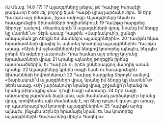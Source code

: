 (Ա Մնաց. 14.8-17)
17 Այլազգիները լսելով, թէ Դաւիթը Իսրայէլի թագաւոր է օծուել, բոլորը ելան Դաւթի վրայ յարձակուելու: 18 Երբ Դաւիթն այդ իմացաւ, իջաւ ամրոցը: Այլազգիները եկան ու հաւաքուեցին Տիտանների հովիտներում: 19 Դաւիթը հարցրեց Տիրոջը՝ ասելով. «Յարձակուե՞մ այլազգիների վրայ, նրանց իմ ձեռքը կը մատնե՞ս»: Տէրն ասաց Դաւթին. «Յարձակուի՛ր, քանզի անպայման քո ձեռքն եմ մատնելու այլազգիներին»: 20 Դաւիթն եկաւ Խրամատների վրայից եւ այնտեղ կոտորեց այլազգիներին: Դաւիթն ասաց. «Տէրն իմ թշնամիներին իմ ձեռքով կոտորեց այնպէս, ինչպէս ջրերն են թմբերը աւերում»: Դրա համար այդ տեղը կոչուեց Խրամատների վրայ: 21 Նրանք այնտեղ թողեցին իրենց աստուածներին, եւ Դաւիթն ու իրեն ընկերակցող մարդիկ առան դրանք:
22 Այլազգիները կրկին ոտքի ելան ու հաւաքուեցին Տիտանների հովիտներում: 23 Դաւիթը հարցրեց Տիրոջն՝ ասելով. «Յարձակուե՞մ այլազգիների վրայ, նրանց իմ ձեռքը կը մատնե՞ս»: Տէրն ասաց. «Մի՛ յարձակուիր նրանց վրայ, շրջանցի՛ր նրանց ու նրանց թիկունքից գնա՛ դէպի Լացի անտառը: 24 Երբ Լացի անտառից շարժման ձայն լսես, այն ժամանակ յարձակուի՛ր նրանց վրայ, որովհետեւ այն ժամանակ է, որ Տէրը դուրս է գալու քո առաջ, որ պատերազմում կոտորի այլազգիներին»: 25 Դաւիթն արեց այնպէս, ինչպէս Տէրն էր հրամայել նրան: Եւ նա կոտորեց այլազգիներին Գաբաւոնից մինչեւ Գազերա:
